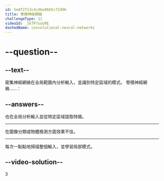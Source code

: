 ```yaml
---
id: 5e8f2f13c4cdbe86b5c72d96
title: 卷積神經網絡
challengeType: 11
videoId: _1kTP7uoU9E
dashedName: convolutional-neural-networks
---
```


# --question--

## --text--

密集神經網絡在全局範圍內分析輸入，並識別特定區域的模式。 卷積神經網絡......：

## --answers--

也在全局分析輸入並從特定區域提取特徵。

---

在圖像分類或物體檢測方面效果不佳。

---

每次一點點地掃描整個輸入，並學習局部模式。

## --video-solution--

3

